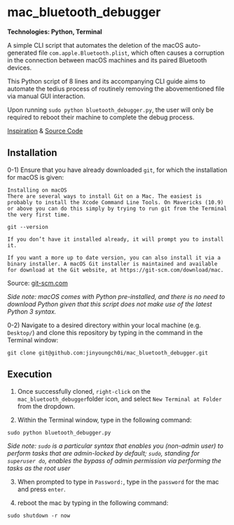 # mac_bluetooth_debugger

**Technologies: Python, Terminal**

A simple CLI script that automates the deletion of the macOS auto-generated file `com.apple.Bluetooth.plist`, which often causes a corruption in the connection between macOS machines and its paired Bluetooth devices. 

This Python script of 8 lines and its accompanying CLI guide aims to automate the tedius process of routinely removing the abovementioned file via manual GUI interaction. 

Upon running `sudo python bluetooth_debugger.py`, the user will only be required to reboot their machine to complete the debug process.

[Inspiration](https://discussions.apple.com/thread/4969915?answerId=22070560022#22070560022) & [Source Code](https://github.com/jinyoungch0i/checkedin.)

## Installation

0-1) Ensure that you have already downloaded `git`, for which the installation for macOS is given: 

```
Installing on macOS
There are several ways to install Git on a Mac. The easiest is probably to install the Xcode Command Line Tools. On Mavericks (10.9) or above you can do this simply by trying to run git from the Terminal the very first time.
```

`git --version`

```
If you don’t have it installed already, it will prompt you to install it.

If you want a more up to date version, you can also install it via a binary installer. A macOS Git installer is maintained and available for download at the Git website, at https://git-scm.com/download/mac.
```
Source: [git-scm.com](https://git-scm.com/book/en/v2/Getting-Started-Installing-Git)

*Side note: macOS comes with Python pre-installed, and there is no need to download Python given that this script does not make use of the latest Python 3 syntax.* 

0-2) Navigate to a desired directory within your local machine (e.g. `Desktop/`) and clone this repository by typing in the command in the Terminal window:

`git clone git@github.com:jinyoungch0i/mac_bluetooth_debugger.git`

## Execution

1) Once successfully cloned, `right-click` on the `mac_bluetooth_debugger`folder icon, and select `New Terminal at Folder` from the dropdown. 

2) Within the Terminal window, type in the following command:

`sudo python bluetooth_debugger.py`

*Side note: `sudo` is a particular syntax that enables you (non-admin user) to perform tasks that are admin-locked by default; `sudo`, standing for `superuser do`, enables the bypass of admin permission via performing the tasks as the root user*

3) When prompted to type in `Password:`, type in the `password` for the mac and press `enter`.

4) reboot the mac by typing in the following command:

`sudo shutdown -r now`


